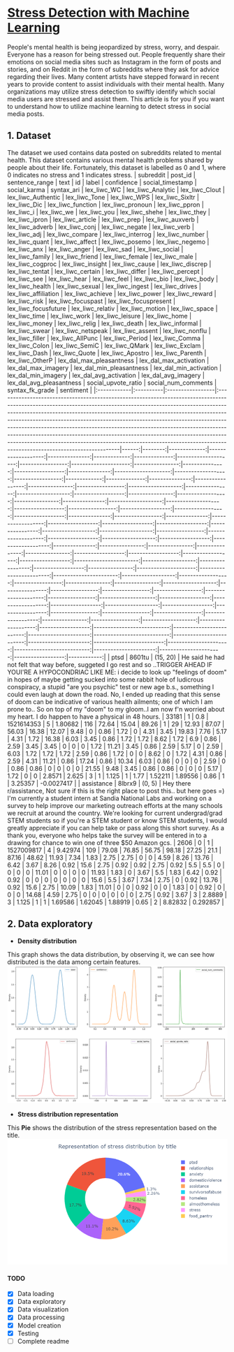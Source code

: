 # **<u>Stress Detection with Machine Learning</u>**
People's mental health is being jeopardized by stress, worry, and despair. Everyone has a reason for being stressed out. People frequently share their emotions on social media sites such as Instagram in the form of posts and stories, and on Reddit in the form of subreddits where they ask for advice regarding their lives. Many content artists have stepped forward in recent years to provide content to assist individuals with their mental health. Many organizations may utilize stress detection to swiftly identify which social media users are stressed and assist them. This article is for you if you want to understand how to utilize machine learning to detect stress in social media posts.

## __1. Dataset__
The dataset we used contains data posted on subreddits related to mental health. This dataset contains various mental health problems shared by people about their life. Fortunately, this dataset is labelled as 0 and 1, where 0 indicates no stress and 1 indicates stress.
| subreddit   | post_id   | sentence_range   | text                                                                                                                                                                                                                                                                                                                                                                                                                                                                                                                                                                                                         |    id |   label |   confidence |   social_timestamp |   social_karma |   syntax_ari |   lex_liwc_WC |   lex_liwc_Analytic |   lex_liwc_Clout |   lex_liwc_Authentic |   lex_liwc_Tone |   lex_liwc_WPS |   lex_liwc_Sixltr |   lex_liwc_Dic |   lex_liwc_function |   lex_liwc_pronoun |   lex_liwc_ppron |   lex_liwc_i |   lex_liwc_we |   lex_liwc_you |   lex_liwc_shehe |   lex_liwc_they |   lex_liwc_ipron |   lex_liwc_article |   lex_liwc_prep |   lex_liwc_auxverb |   lex_liwc_adverb |   lex_liwc_conj |   lex_liwc_negate |   lex_liwc_verb |   lex_liwc_adj |   lex_liwc_compare |   lex_liwc_interrog |   lex_liwc_number |   lex_liwc_quant |   lex_liwc_affect |   lex_liwc_posemo |   lex_liwc_negemo |   lex_liwc_anx |   lex_liwc_anger |   lex_liwc_sad |   lex_liwc_social |   lex_liwc_family |   lex_liwc_friend |   lex_liwc_female |   lex_liwc_male |   lex_liwc_cogproc |   lex_liwc_insight |   lex_liwc_cause |   lex_liwc_discrep |   lex_liwc_tentat |   lex_liwc_certain |   lex_liwc_differ |   lex_liwc_percept |   lex_liwc_see |   lex_liwc_hear |   lex_liwc_feel |   lex_liwc_bio |   lex_liwc_body |   lex_liwc_health |   lex_liwc_sexual |   lex_liwc_ingest |   lex_liwc_drives |   lex_liwc_affiliation |   lex_liwc_achieve |   lex_liwc_power |   lex_liwc_reward |   lex_liwc_risk |   lex_liwc_focuspast |   lex_liwc_focuspresent |   lex_liwc_focusfuture |   lex_liwc_relativ |   lex_liwc_motion |   lex_liwc_space |   lex_liwc_time |   lex_liwc_work |   lex_liwc_leisure |   lex_liwc_home |   lex_liwc_money |   lex_liwc_relig |   lex_liwc_death |   lex_liwc_informal |   lex_liwc_swear |   lex_liwc_netspeak |   lex_liwc_assent |   lex_liwc_nonflu |   lex_liwc_filler |   lex_liwc_AllPunc |   lex_liwc_Period |   lex_liwc_Comma |   lex_liwc_Colon |   lex_liwc_SemiC |   lex_liwc_QMark |   lex_liwc_Exclam |   lex_liwc_Dash |   lex_liwc_Quote |   lex_liwc_Apostro |   lex_liwc_Parenth |   lex_liwc_OtherP |   lex_dal_max_pleasantness |   lex_dal_max_activation |   lex_dal_max_imagery |   lex_dal_min_pleasantness |   lex_dal_min_activation |   lex_dal_min_imagery |   lex_dal_avg_activation |   lex_dal_avg_imagery |   lex_dal_avg_pleasantness |   social_upvote_ratio |   social_num_comments |   syntax_fk_grade |   sentiment |
|:------------|:----------|:-----------------|:-------------------------------------------------------------------------------------------------------------------------------------------------------------------------------------------------------------------------------------------------------------------------------------------------------------------------------------------------------------------------------------------------------------------------------------------------------------------------------------------------------------------------------------------------------------------------------------------------------------|------:|--------:|-------------:|-------------------:|---------------:|-------------:|--------------:|--------------------:|-----------------:|---------------------:|----------------:|---------------:|------------------:|---------------:|--------------------:|-------------------:|-----------------:|-------------:|--------------:|---------------:|-----------------:|----------------:|-----------------:|-------------------:|----------------:|-------------------:|------------------:|----------------:|------------------:|----------------:|---------------:|-------------------:|--------------------:|------------------:|-----------------:|------------------:|------------------:|------------------:|---------------:|-----------------:|---------------:|------------------:|------------------:|------------------:|------------------:|----------------:|-------------------:|-------------------:|-----------------:|-------------------:|------------------:|-------------------:|------------------:|-------------------:|---------------:|----------------:|----------------:|---------------:|----------------:|------------------:|------------------:|------------------:|------------------:|-----------------------:|-------------------:|-----------------:|------------------:|----------------:|---------------------:|------------------------:|-----------------------:|-------------------:|------------------:|-----------------:|----------------:|----------------:|-------------------:|----------------:|-----------------:|-----------------:|-----------------:|--------------------:|-----------------:|--------------------:|------------------:|------------------:|------------------:|-------------------:|------------------:|-----------------:|-----------------:|-----------------:|-----------------:|------------------:|----------------:|-----------------:|-------------------:|-------------------:|------------------:|---------------------------:|-------------------------:|----------------------:|---------------------------:|-------------------------:|----------------------:|-------------------------:|----------------------:|---------------------------:|----------------------:|----------------------:|------------------:|------------:|
| ptsd        | 8601tu    | (15, 20)         | He said he had not felt that way before, suggeted I go rest and so ..TRIGGER AHEAD IF YOUI'RE A HYPOCONDRIAC LIKE ME: i decide to look up "feelings of doom" in hopes of maybe getting sucked into some rabbit hole of ludicrous conspiracy, a stupid "are you psychic" test or new age b.s., something I could even laugh at down the road. No, I ended up reading that this sense of doom can be indicative of various health ailments; one of which I am prone to.. So on top of my "doom" to my gloom..I am now f'n worried about my heart. I do happen to have a physical in 48 hours.                  | 33181 |       1 |          0.8 |         1521614353 |              5 |      1.80682 |           116 |               72.64 |            15.04 |                89.26 |            1    |          29    |             12.93 |          87.07 |               56.03 |              16.38 |            12.07 |         9.48 |          0    |           0.86 |             1.72 |               0 |             4.31 |               3.45 |           19.83 |               7.76 |              5.17 |            4.31 |              1.72 |           16.38 |           6.03 |               3.45 |                0.86 |              1.72 |             1.72 |              8.62 |              1.72 |               6.9 |           0.86 |             2.59 |           3.45 |              3.45 |                 0 |                 0 |                 0 |            1.72 |              11.21 |               3.45 |             0.86 |               2.59 |              5.17 |               0    |              2.59 |               6.03 |           1.72 |            1.72 |            1.72 |           2.59 |            0.86 |              1.72 |                 0 |                 0 |              8.62 |                    0   |               1.72 |             4.31 |              0.86 |            2.59 |                 4.31 |                   11.21 |                   0.86 |              17.24 |              0.86 |            10.34 |            6.03 |            0.86 |                  0 |               0 |             0    |             2.59 |                0 |                0.86 |             0.86 |                0    |                 0 |                 0 |                 0 |              21.55 |              9.48 |             3.45 |             0.86 |             0.86 |                0 |                 0 |               0 |             5.17 |               1.72 |               0    |              0    |                     2.8571 |                   2.625  |                     3 |                      1     |                    1.125 |                     1 |                  1.77    |               1.52211 |                    1.89556 |                  0.86 |                     1 |           3.25357 |  -0.0027417 |
| assistance  | 8lbrx9    | (0, 5)           | Hey there r/assistance, Not sure if this is the right place to post this.. but here goes =) I'm currently a student intern at Sandia National Labs and working on a survey to help improve our marketing outreach efforts at the many schools we recruit at around the country. We're looking for current undergrad/grad STEM students so if you're a STEM student or know STEM students, I would greatly appreciate if you can help take or pass along this short survey. As a thank you, everyone who helps take the survey will be entered in to a drawing for chance to win one of three $50 Amazon gcs. |  2606 |       0 |          1   |         1527009817 |              4 |      9.42974 |           109 |               79.08 |            76.85 |                56.75 |           98.18 |          27.25 |             21.1  |          87.16 |               48.62 |              11.93 |             7.34 |         1.83 |          2.75 |           2.75 |             0    |               0 |             4.59 |               8.26 |           13.76 |               6.42 |              3.67 |            8.26 |              0.92 |           15.6  |           2.75 |               0.92 |                0.92 |              2.75 |             0.92 |              5.5  |              5.5  |               0   |           0    |             0    |           0    |             11.01 |                 0 |                 0 |                 0 |            0    |              11.93 |               1.83 |             0    |               3.67 |              5.5  |               1.83 |              6.42 |               0.92 |           0.92 |            0    |            0    |           0    |            0    |              0    |                 0 |                 0 |             15.6  |                    5.5 |               3.67 |             7.34 |              2.75 |            0    |                 0.92 |                   13.76 |                   0.92 |              15.6  |              2.75 |            10.09 |            1.83 |           11.01 |                  0 |               0 |             0.92 |             0    |                0 |                1.83 |             0    |                0.92 |                 0 |                 0 |                 0 |              14.68 |              4.59 |             2.75 |             0    |             0    |                0 |                 0 |               0 |             0    |               2.75 |               0.92 |              3.67 |                     3      |                   2.8889 |                     3 |                      1.125 |                    1     |                     1 |                  1.69586 |               1.62045 |                    1.88919 |                  0.65 |                     2 |           8.82832 |   0.292857  |


## __2. Data exploratory__

- __Density distribution__

This graph shows the data distribution, by observing it, we can see how
distributed is the data among certain features.
![](./result/2.png) 

- __Stress distribution representation__

This __Pie__ shows the distribution of the stress representation
based on the title.
![](./result/1.png)




#### **__TODO__**
- [x] Data loading
- [x] Data exploratory
- [x] Data visualization
- [x] Data processing
- [x] Model creation
- [x] Testing
- [ ] Complete readme